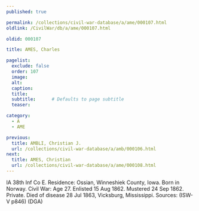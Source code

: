```yaml
---
published: true

permalink: /collections/civil-war-database/a/ame/000107.html
oldlink: /CivilWar/db/a/ame/000107.html

oldid: 000107

title: AMES, Charles

pagelist:
  exclude: false
  order: 107
  image: 
  alt:
  caption:
  title:
  subtitle:      # Defaults to page subtitle
  teaser:

category: 
  - A 
  - AME

previous:
  title: AMBLI, Christian J.
  url: /collections/civil-war-database/a/amb/000106.html  
next:
  title: AMES, Christian
  url: /collections/civil-war-database/a/ame/000108.html   
---
```

IA 38th Inf Co E. Residence: Ossian, Winneshiek County, Iowa. Born in Norway. Civil War: Age 27. Enlisted 15 Aug 1862. Mustered 24 Sep 1862. Private. Died of disease 28 Jul 1863, Vicksburg, Mississippi. Sources: (ISW-V p846) (DGA)